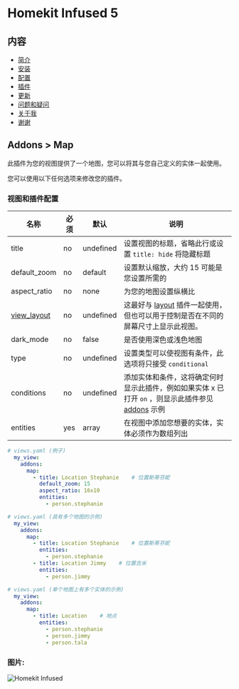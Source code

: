 # Homekit Infused 5

## 内容
- [简介](index.md)
- [安装](installation.md)
- [配置](configuration.md)
- [插件](addons.md)
- [更新](updates.md)
- [问题和疑问](issues.md)
- [关于我](about.md)
- [谢谢](thanks.md)

## Addons > Map

此插件为您的视图提供了一个地图，您可以将其与您自己定义的实体一起使用。

您可以使用以下任何选项来修改您的插件。

### 视图和插件配置

| 名称 | 必须 | 默认 | 说明 |
|----------------------------------|-------------|----------------------|-----------------------------------------------------------------------------------------------------------------------------------------------------------------------------------|
| title | no | undefined | 设置视图的标题，省略此行或设置 `title: hide` 将隐藏标题 |
| default_zoom | no | default | 设置默认缩放，大约 15 可能是您设置所需的 |
| aspect_ratio | no | none | 为您的地图设置纵横比 |
| [view_layout](layout.md#view-layout) | no | undefined | 这最好与 [layout](layout.md#view-layout) 插件一起使用，但也可以用于控制是否在不同的屏幕尺寸上显示此视图。 |
| dark_mode | no | false | 是否使用深色或浅色地图 |
| type | no | undefined | 设置类型可以使视图有条件，此选项将只接受 `conditional` |
| conditions | no | undefined | 添加实体和条件，这将确定何时显示此插件，例如如果实体 x 已打开 `on` ，则显示此插件参见 [addons](../addons.md) 示例 |
| entities | yes | array | 在视图中添加您想要的实体，实体必须作为数组列出 |

```yaml
# views.yaml (例子)
  my_view:
    addons:
      map:
        - title: Location Stephanie    # 位置斯蒂芬妮
          default_zoom: 15
          aspect_ratio: 16x10
          entities:
            - person.stephanie
```              
```yaml
# views.yaml (具有多个地图的示例)
  my_view:
    addons:
      map:
        - title: Location Stephanie    # 位置斯蒂芬妮
          entities:
            - person.stephanie
        - title: Location Jimmy    # 位置吉米
          entities:
            - person.jimmy
```  
```yaml
# views.yaml (单个地图上有多个实体的示例)
  my_view:
    addons:
      map:
        - title: Location    # 地点
          entities:
            - person.stephanie
            - person.jimmy
            - person.tala
```  

### 图片:

![Homekit Infused](../images/hki-map.png)
